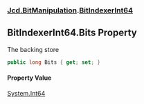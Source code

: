 ### [Jcd.BitManipulation](Jcd_BitManipulation.md 'Jcd.BitManipulation').[BitIndexerInt64](Jcd_BitManipulation_BitIndexerInt64.md 'Jcd.BitManipulation.BitIndexerInt64')
## BitIndexerInt64.Bits Property
The backing store  
```csharp
public long Bits { get; set; }
```
#### Property Value
[System.Int64](https://docs.microsoft.com/en-us/dotnet/api/System.Int64 'System.Int64')
